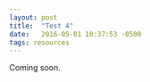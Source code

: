 ```yaml
---
layout: post
title:  "Test 4"
date:   2016-05-01 10:37:53 -0500
tags: resources
---
```

Coming soon.